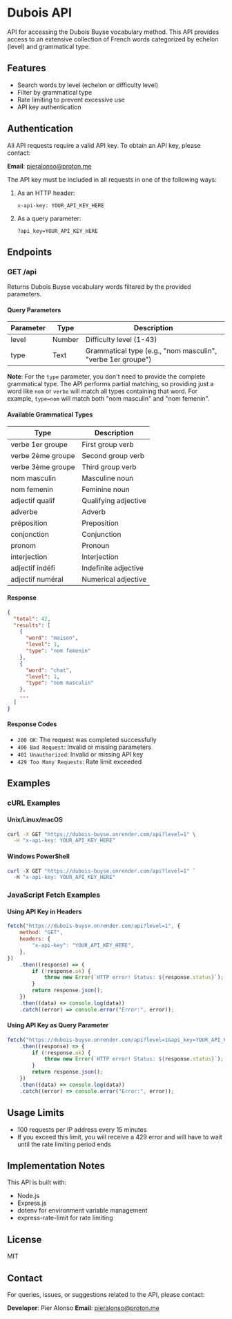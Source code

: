 # Dubois API

API for accessing the Dubois Buyse vocabulary method. This API provides access to an extensive collection of French words categorized by echelon (level) and grammatical type.

## Features

- Search words by level (echelon or difficulty level)
- Filter by grammatical type
- Rate limiting to prevent excessive use
- API key authentication

## Authentication

All API requests require a valid API key. To obtain an API key, please contact:

**Email**: [pieralonso@proton.me](mailto:pieralonso@proton.me)

The API key must be included in all requests in one of the following ways:

1. As an HTTP header:

    ```
    x-api-key: YOUR_API_KEY_HERE
    ```

2. As a query parameter:
    ```
    ?api_key=YOUR_API_KEY_HERE
    ```

## Endpoints

### GET /api

Returns Dubois Buyse vocabulary words filtered by the provided parameters.

#### Query Parameters

| Parameter | Type   | Description                                                 |
| --------- | ------ | ----------------------------------------------------------- |
| level     | Number | Difficulty level (1-43)                                     |
| type      | Text   | Grammatical type (e.g., "nom masculin", "verbe 1er groupe") |

**Note**: For the `type` parameter, you don't need to provide the complete grammatical type. The API performs partial matching, so providing just a word like `nom` or `verbe` will match all types containing that word. For example, `type=nom` will match both "nom masculin" and "nom femenin".

#### Available Grammatical Types

| Type              | Description          |
| ----------------- | -------------------- |
| verbe 1er groupe  | First group verb     |
| verbe 2ème groupe | Second group verb    |
| verbe 3ème groupe | Third group verb     |
| nom masculin      | Masculine noun       |
| nom femenin       | Feminine noun        |
| adjectif qualif   | Qualifying adjective |
| adverbe           | Adverb               |
| préposition       | Preposition          |
| conjonction       | Conjunction          |
| pronom            | Pronoun              |
| interjection      | Interjection         |
| adjectif indéfi   | Indefinite adjective |
| adjectif numéral  | Numerical adjective  |

#### Response

```json
{
  "total": 42,
  "results": [
    {
      "word": "maison",
      "level": 1,
      "type": "nom femenin"
    },
    {
      "word": "chat",
      "level": 1,
      "type": "nom masculin"
    },
    ...
  ]
}
```

#### Response Codes

- `200 OK`: The request was completed successfully
- `400 Bad Request`: Invalid or missing parameters
- `401 Unauthorized`: Invalid or missing API key
- `429 Too Many Requests`: Rate limit exceeded

## Examples

### cURL Examples

#### Unix/Linux/macOS

```bash
curl -X GET "https://dubois-buyse.onrender.com/api?level=1" \
  -H "x-api-key: YOUR_API_KEY_HERE"
```

#### Windows PowerShell

```powershell
curl -X GET "https://dubois-buyse.onrender.com/api?level=1" `
  -H "x-api-key: YOUR_API_KEY_HERE"
```

### JavaScript Fetch Examples

#### Using API Key in Headers

```javascript
fetch("https://dubois-buyse.onrender.com/api?level=1", {
    method: "GET",
    headers: {
        "x-api-key": "YOUR_API_KEY_HERE",
    },
})
    .then((response) => {
        if (!response.ok) {
            throw new Error(`HTTP error! Status: ${response.status}`);
        }
        return response.json();
    })
    .then((data) => console.log(data))
    .catch((error) => console.error("Error:", error));
```

#### Using API Key as Query Parameter

```javascript
fetch("https://dubois-buyse.onrender.com/api?level=1&api_key=YOUR_API_KEY_HERE")
    .then((response) => {
        if (!response.ok) {
            throw new Error(`HTTP error! Status: ${response.status}`);
        }
        return response.json();
    })
    .then((data) => console.log(data))
    .catch((error) => console.error("Error:", error));
```

## Usage Limits

- 100 requests per IP address every 15 minutes
- If you exceed this limit, you will receive a 429 error and will have to wait until the rate limiting period ends

## Implementation Notes

This API is built with:

- Node.js
- Express.js
- dotenv for environment variable management
- express-rate-limit for rate limiting

## License

MIT

## Contact

For queries, issues, or suggestions related to the API, please contact:

**Developer**: Pier Alonso
**Email**: [pieralonso@proton.me](mailto:pieralonso@proton.me)
